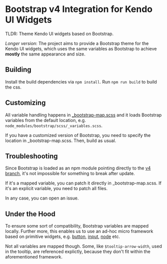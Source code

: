 # Bootstrap v4 Integration for Kendo UI Widgets

TLDR: Theme Kendo UI widgets based on Bootstrap.

_Longer version_: The project aims to provide a Bootstrap theme for the Kendo UI widgets, which uses the same variables as Bootstrap to achieve **mostly** the same appearance and size.

## Building

Install the build dependencies via `npm install`. Run `npm run build` to build the css.

## Customizing

All variable handling happens in [_bootstrap-map.scss](src/_bootstrap-map.scss) and it loads Bootstrap variables from the default location, e.g. `node_modules/bootstrap/scss/_variables.scss`.

If you have a customized version of Bootstrap, you need to specify the location in _bootstrap-map.scss. Then, build as usual.

## Troubleshooting

Since Bootstrap is loaded as an npm module pointing directly to the [v4 branch](https://github.com/twbs/bootstrap/tree/v4-dev), it's not impossible for something to break after update.

If it's a mapped variable, you can patch it directly in _bootstrap-map.scss. If it's an explicit variable, you need to patch all files.

In any case, you can open an issue.

## Under the Hood

To ensure some sort of compatibility, Bootstrap variables are mapped locally. Further more, this enables us to use an ad-hoc micro framework based on primitive widgets, e.g. [button](src/mixins/appearance/_button.scss), [input](src/mixins/appearance/_input.scss), [node](src/mixins/appearance/_node.scss) etc.

Not all variables are mapped though. Some, like `$tooltip-arrow-width`, used in the tooltip, are referenced explictly, because they don't fit within the aforementioned framework.
